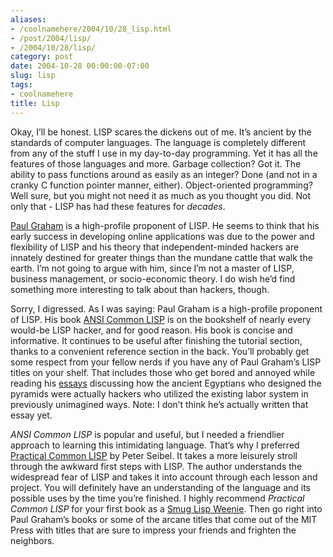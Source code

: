 ```yaml
---
aliases:
- /coolnamehere/2004/10/28_lisp.html
- /post/2004/lisp/
- /2004/10/28/lisp/
category: post
date: 2004-10-28 00:00:00-07:00
slug: lisp
tags:
- coolnamehere
title: Lisp
---
```


Okay, I’ll be honest. LISP scares the dickens out of me. It’s ancient by the standards of computer languages. The language is completely different from any of the stuff I use in my day-to-day programming. Yet it has all the features of those languages and more. Garbage collection? Got it. The ability to pass functions around as easily as an integer? Done (and not in a cranky C function pointer manner, either). Object-oriented programming? Well sure, but you might not need it as much as you thought you did. Not only that - LISP has had these features for *decades*.

[Paul Graham](http://www.paulgraham.com/) is a high-profile proponent of LISP. He seems to think that his early success in developing online applications was due to the power and flexibility of LISP and his theory that independent-minded hackers are innately destined for greater things than the mundane cattle that walk the earth. I’m not going to argue with him, since I’m not a master of LISP, business management, or socio-economic theory. I do wish he’d find something more interesting to talk about than hackers, though.

Sorry, I digressed. As I was saying: Paul Graham is a high-profile proponent of LISP. His book [ANSI Common LISP](http://www.paulgraham.com/acl.html) is on the bookshelf of nearly every would-be LISP hacker, and for good reason. His book is concise and informative. It continues to be useful after finishing the tutorial section, thanks to a convenient reference section in the back. You’ll probably get some respect from your fellow nerds if you have any of Paul Graham’s LISP titles on your shelf. That includes those who get bored and annoyed while reading his [essays](http://www.paulgraham.com/articles.html) discussing how the ancient Egyptians who designed the pyramids were actually hackers who utilized the existing labor system in previously unimagined ways. Note: I don’t think he’s actually written that essay yet.

*ANSI Common LISP* is popular and useful, but I needed a friendlier approach to learning this intimidating language. That’s why I preferred [Practical Common LISP](http://www.gigamonkeys.com/book/) by Peter Seibel. It takes a more leisurely stroll through the awkward first steps with LISP. The author understands the widespread fear of LISP and takes it into account through each lesson and project. You will definitely have an understanding of the language and its possible uses by the time you’re finished. I highly recommend *Practical Common LISP* for your first book as a [Smug Lisp Weenie](http://c2.com/cgi/wiki?SmugLispWeenie). Then go right into Paul Graham’s books or some of the arcane titles that come out of the MIT Press with titles that are sure to impress your friends and frighten the neighbors.

